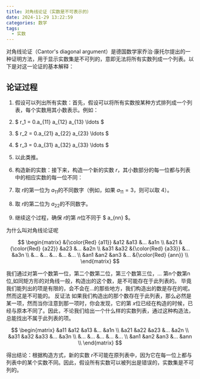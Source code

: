 ```yaml
---
title: 对角线论证（实数是不可表示的）
date: 2024-11-29 13:22:59
categories: 数学
tags: 
  - 实数
---
```

对角线论证（Cantor's diagonal argument）是德国数学家乔治·康托尔提出的一种证明方法，用于显示实数集是不可列的，意即无法将所有实数列成一个列表。以下是对这一论证的基本解释：
## 论证过程
1. 假设可以列出所有实数：首先，假设可以将所有实数按某种方式排列成一个列表，每个实数用其小数表示。例如：
2. $ r_1 = 0.a_{11} a_{12} a_{13} \ldots $
3. $ r_2 = 0.a_{21} a_{22} a_{23} \ldots $
4. $ r_3 = 0.a_{31} a_{32} a_{33} \ldots $
5. 以此类推。

6. 构造新的实数：接下来，构造一个新的实数 $r$，其小数部分的每一位都与列表中的相应实数的每一位不同：
7. 取 $r$的第一位为 $a_{11}$的不同数字（例如，如果 $a_{11}=3$，则可以取 $4$）。
8. 取 $r$的第二位为 $a_{22}$的不同数字。
9. 继续这个过程，确保 $r$的第 $n$位不同于 $ a_{nn} $。

为什么叫对角线论证呢

$$
\begin{matrix}   &{\color{Red} {a11}}   &a12  &a13 &... &a1n  \\   &a21  &{\color{Red} {a22}}  &a23 &... &a2n \\   &a31  &a32  &{\color{Red} {a33}} &... &a3n \\   &...  &...  &... &... &... \\   &an1  &an2  &an3 &... &{\color{Red} {ann}} \\ \end{matrix}
$$

我们通过对第一个数第一位，第二个数第二位，第三个数第三位，... 第n个数第n位,如同矩方形的对角线一般，构造出的这个数，是不可能存在于此列表的。
毕竟我们能列出的项是有限的，会不会在...的那些地方，我们构造出的数是存在的呢。
然而这是不可能的。
反证法
如果我们构造出的那个数存在于此列表，那么必然是某一项，然而当你注意到那一项时，你会发现，它的第 $x$位已经在构造的时候，已经与原本不同了。因此，不论我们给出一个什么样的实数列表，通过这种构造法，总能找出不属于此列表的项。

$$
\begin{matrix}   &a11   &a12  &a13 &... &a1n  \\   &a21  &a22  &a23 &... &a2n \\   &a31  &a32  &a33 &... &a3n \\   &...  &...  &... &... &... \\   &an1  &an2  &an3 &... &ann \\ \end{matrix}
$$

得出结论：根据构造方式，新的实数 $r$不可能在原列表中，因为它在每一位上都与列表中的某个实数不同。因此，假设所有实数可以被列出是错误的，实数集是不可列的。
